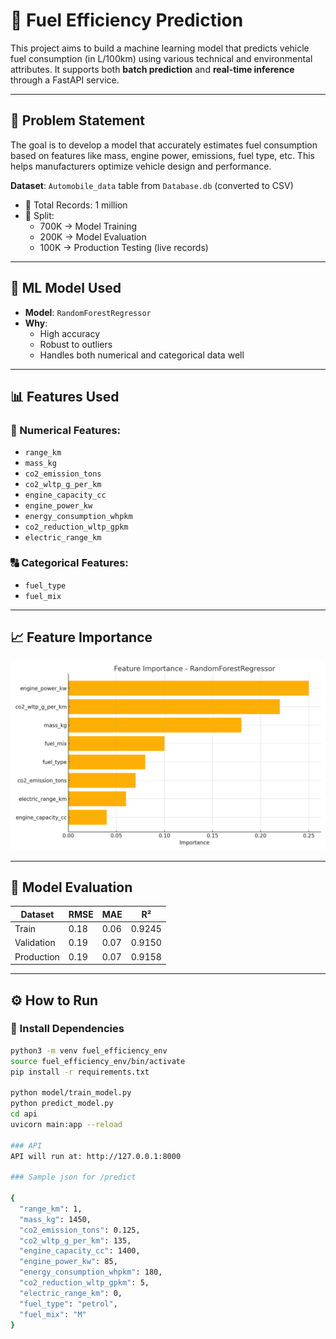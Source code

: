 # 🚗 Fuel Efficiency Prediction

This project aims to build a machine learning model that predicts vehicle fuel consumption (in L/100km) using various technical and environmental attributes. It supports both **batch prediction** and **real-time inference** through a FastAPI service.

---

## 📌 Problem Statement

The goal is to develop a model that accurately estimates fuel consumption based on features like mass, engine power, emissions, fuel type, etc. This helps manufacturers optimize vehicle design and performance.

**Dataset**: `Automobile_data` table from `Database.db` (converted to CSV)

- 🧮 Total Records: 1 million  
- 🧪 Split:
  - 700K → Model Training
  - 200K → Model Evaluation
  - 100K → Production Testing (live records)

---

## 🧠 ML Model Used

- **Model**: `RandomForestRegressor`
- **Why**:
  - High accuracy
  - Robust to outliers
  - Handles both numerical and categorical data well

---

## 📊 Features Used

### 🔢 Numerical Features:
- `range_km`
- `mass_kg`
- `co2_emission_tons`
- `co2_wltp_g_per_km`
- `engine_capacity_cc`
- `engine_power_kw`
- `energy_consumption_whpkm`
- `co2_reduction_wltp_gpkm`
- `electric_range_km`

### 🔠 Categorical Features:
- `fuel_type`
- `fuel_mix`

---

## 📈 Feature Importance

![Feature Importance](feature_importance_chart.png)

---

## 📐 Model Evaluation

| Dataset     | RMSE | MAE  | R²     |
|-------------|------|------|--------|
| Train       | 0.18 | 0.06 | 0.9245 |
| Validation  | 0.19 | 0.07 | 0.9150 |
| Production  | 0.19 | 0.07 | 0.9158 |

---

## ⚙️ How to Run

### 🔹 Install Dependencies

```bash
python3 -m venv fuel_efficiency_env
source fuel_efficiency_env/bin/activate
pip install -r requirements.txt

python model/train_model.py
python predict_model.py
cd api
uvicorn main:app --reload

### API 
API will run at: http://127.0.0.1:8000

### Sample json for /predict

{
  "range_km": 1,
  "mass_kg": 1450,
  "co2_emission_tons": 0.125,
  "co2_wltp_g_per_km": 135,
  "engine_capacity_cc": 1400,
  "engine_power_kw": 85,
  "energy_consumption_whpkm": 180,
  "co2_reduction_wltp_gpkm": 5,
  "electric_range_km": 0,
  "fuel_type": "petrol",
  "fuel_mix": "M"
}


